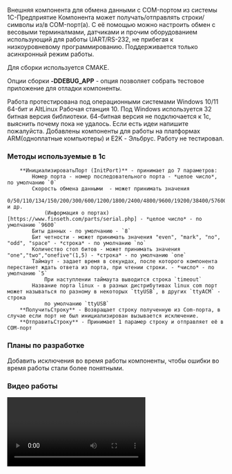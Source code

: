 
Внешняя компонента для обмена данными с COM-портом из системы 1С-Предприятие
Компонента может получать/отправлять  строки/символы из/в COM-порт(а).
С её помощью можно настроить обмен с весовыми терминалмами, датчиками
и прочим оборудованием использующий для работы UART/RS-232, не прибегая к низкоуровневому программированию.
Поддерживается только асинхронный режим работы.

Для сборки используется CMAKE.

Опции сборки
**-DDEBUG_APP** - опция позволяет собрать тестовое приложение для отладки компоненты.

Работа протестирована под операционными системами Windows 10/11 64-бит и AltLinux Рабочая станция 10.
Под Windows используется 32 битная версия библиотеки. 64-битная версия не подключается к 1с, выяснить почему пока не удалось. 
Если есть идеи напишите пожалуйста.
Добавлены компоненты для работы на платформах ARM(одноплатные компьютеры) и E2K - Эльбрус. Работу не тестировал.

### Методы используемые в 1с
	    **ИнициализироватьПорт (InitPort)** - принимает до 7 параметров:
			Номер порта - номер последовательного порта - *целое число*, по умолчанию `0`
			Скорость обмена данными  - может принимать значения 
				0/50/110/134/150/200/300/600/1200/1800/2400/4800/9600/19200/38400/57600/115200 и др.
				(Информация о портах)[https://www.finseth.com/parts/serial.php] - *целое число* - по умолчанию `9600`
			Биты данных - по умолчанию - `8`
			Бит четности - может принимать значения "even", "mark", "no", "odd", "space" - *строка* - по умолчанию `no`
			Количество стоп битов - может принимать значения "one","two","onefive"(1,5) - *строка* - по умолчанию `one`
			Таймаут - задает время в секундах, после которого компонента перестанет ждать ответа из порта, при чтении строки. - *число* - по умолчанию `5`
				При наступлении таймаута выводится строка `timeout`
			Название порта linux - в разных дистрибутивах linux com порт может называться по разному в некоторых `ttyUSB`, в других `ttyACM` - строка 
				по умолчанию `ttyUSB`
		**ПолучитьСтроку** - Возвращает строку полученную из Com-порта, в случае если порт не был инициализирован вызывается исключение.
		**ОтправитьСтроку** - Принимает 1 парамер строку и отправляет её в COM-порт
		
		
### Планы по разработке
Добавить исключения во время работы компоненты, чтобы ошибки во время работы стали более понятными.

### Видео работы
<video src='https://rutube.ru/video/c6c5a8864e4d4dbfca950e83e5f85485/' width=320/>
		
### При разработке использовались библиотеки:
За основу была взят [шаблон внешней компоненты](https://github.com/lintest/AddinTemplate) Денис Кандрашина 
и библиотека для работы с COM-портом [xserial](https://github.com/NewYaroslav/xserial/tree/master)
		
### При разработке использовались библиотеки:
За основу была взят [шаблон внешней компоненты](https://github.com/lintest/AddinTemplate) Денис Кандрашина 
и библиотека для работы с COM-портом [xserial](https://github.com/NewYaroslav/xserial/tree/master)
